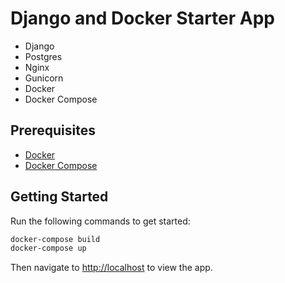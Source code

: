 # Django and Docker Starter App

- Django
- Postgres
- Nginx
- Gunicorn
- Docker
- Docker Compose

## Prerequisites

- [Docker](https://docs.docker.com/get-docker/)
- [Docker Compose](https://docs.docker.com/compose/install/)

## Getting Started

Run the following commands to get started:

```bash
docker-compose build
docker-compose up
```

Then navigate to [http://localhost](http://localhost/) to view the app.

